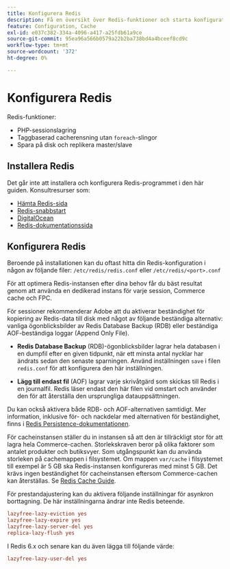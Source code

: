 ```yaml
---
title: Konfigurera Redis
description: Få en översikt över Redis-funktioner och starta konfigurationen av Redis.
feature: Configuration, Cache
exl-id: e037c382-334a-4096-a417-a25fdb61a9ce
source-git-commit: 95ea96a566b0579a22b2ba738bd4a4bceef8cd9c
workflow-type: tm+mt
source-wordcount: '372'
ht-degree: 0%

---
```


# Konfigurera Redis

Redis-funktioner:

- PHP-sessionslagring
- Taggbaserad cacherensning utan `foreach`-slingor
- Spara på disk och replikera master/slave

## Installera Redis

Det går inte att installera och konfigurera Redis-programmet i den här guiden. Konsultresurser som:

- [Hämta Redis-sida](https://redis.io/download)
- [Redis-snabbstart](https://redis.io/docs/getting-started/)
- [DigitalOcean](https://www.digitalocean.com/community/tutorials/how-to-install-and-use-redis)
- [Redis-dokumentationssida](https://redis.io/docs)

## Konfigurera Redis

Beroende på installationen kan du oftast hitta din Redis-konfiguration i någon av följande filer: `/etc/redis/redis.conf` eller `/etc/redis/<port>.conf`

För att optimera Redis-instansen efter dina behov får du bäst resultat genom att använda en dedikerad instans för varje session, Commerce cache och FPC.

För sessioner rekommenderar Adobe att du aktiverar beständighet för kopiering av Redis-data till disk med något av följande beständiga alternativ: vanliga ögonblicksbilder av Redis Database Backup (RDB) eller beständiga AOF-beständiga loggar (Append Only File).

- **Redis Database Backup** (RDB)-ögonblicksbilder lagrar hela databasen i en dumpfil efter en given tidpunkt, när ett minsta antal nycklar har ändrats sedan den senaste sparningen. Använd inställningen `save` i filen `redis.conf` för att konfigurera den här inställningen.

- **Lägg till endast fil** (AOF) lagrar varje skrivåtgärd som skickas till Redis i en journalfil. Redis läser endast den här filen vid omstart och använder den för att återställa den ursprungliga datauppsättningen.

Du kan också aktivera både RDB- och AOF-alternativen samtidigt. Mer information, inklusive för- och nackdelar med alternativen för beständighet, finns i [Redis Persistence-dokumentationen](https://redis.io/topics/persistence).

För cacheinstansen ställer du in instansen så att den är tillräckligt stor för att lagra hela Commerce-cachen. Storlekskraven beror på olika faktorer som antalet produkter och butiksvyer. Som utgångspunkt kan du använda storleken på cachemappen i filsystemet. Om mappen `var/cache` i filsystemet till exempel är 5 GB ska Redis-instansen konfigureras med minst 5 GB. Det krävs ingen beständighet för cacheinstansen eftersom Commerce-cachen kan återställas. Se [Redis Cache Guide](https://redis.io/docs/latest/develop/use/).

För prestandajustering kan du aktivera följande inställningar för asynkron borttagning. De här inställningarna ändrar inte Redis beteende.

```ini
lazyfree-lazy-eviction yes
lazyfree-lazy-expire yes
lazyfree-lazy-server-del yes
replica-lazy-flush yes
```

I Redis 6.x och senare kan du även lägga till följande värde:

```ini
lazyfree-lazy-user-del yes
```
